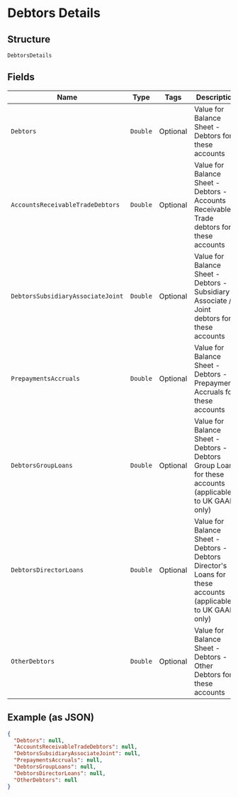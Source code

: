 
# Debtors Details

## Structure

`DebtorsDetails`

## Fields

| Name | Type | Tags | Description | Getter | Setter |
|  --- | --- | --- | --- | --- | --- |
| `Debtors` | `Double` | Optional | Value for Balance Sheet - Debtors for these accounts | Double getDebtors() | setDebtors(Double debtors) |
| `AccountsReceivableTradeDebtors` | `Double` | Optional | Value for Balance Sheet - Debtors - Accounts Receivable Trade debtors for these accounts | Double getAccountsReceivableTradeDebtors() | setAccountsReceivableTradeDebtors(Double accountsReceivableTradeDebtors) |
| `DebtorsSubsidiaryAssociateJoint` | `Double` | Optional | Value for Balance Sheet - Debtors - Subsidiary / Associate / Joint debtors for these accounts | Double getDebtorsSubsidiaryAssociateJoint() | setDebtorsSubsidiaryAssociateJoint(Double debtorsSubsidiaryAssociateJoint) |
| `PrepaymentsAccruals` | `Double` | Optional | Value for Balance Sheet - Debtors - Prepayments Accruals for these accounts | Double getPrepaymentsAccruals() | setPrepaymentsAccruals(Double prepaymentsAccruals) |
| `DebtorsGroupLoans` | `Double` | Optional | Value for Balance Sheet - Debtors - Debtors Group Loans for these accounts (applicable to UK GAAP only) | Double getDebtorsGroupLoans() | setDebtorsGroupLoans(Double debtorsGroupLoans) |
| `DebtorsDirectorLoans` | `Double` | Optional | Value for Balance Sheet - Debtors - Debtors Director's Loans for these accounts (applicable to UK GAAP only) | Double getDebtorsDirectorLoans() | setDebtorsDirectorLoans(Double debtorsDirectorLoans) |
| `OtherDebtors` | `Double` | Optional | Value for Balance Sheet - Debtors - Other Debtors for these accounts | Double getOtherDebtors() | setOtherDebtors(Double otherDebtors) |

## Example (as JSON)

```json
{
  "Debtors": null,
  "AccountsReceivableTradeDebtors": null,
  "DebtorsSubsidiaryAssociateJoint": null,
  "PrepaymentsAccruals": null,
  "DebtorsGroupLoans": null,
  "DebtorsDirectorLoans": null,
  "OtherDebtors": null
}
```

